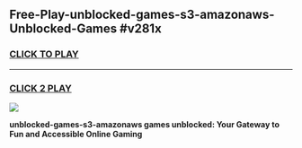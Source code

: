 
## Free-Play-unblocked-games-s3-amazonaws-Unblocked-Games #v281x
<h3>
<a href="https://news.freeplayer.one?title=unblocked-games-s3-amazonaws&ref=8M">CLICK TO PLAY</a></h3>
<hr>

<h3>
<a href="https://news.freeplayer.one?title=unblocked-games-s3-amazonaws&ref=8M">CLICK 2 PLAY</a>
  
</h3>

<a href="https://news.freeplayer.one?title=unblocked-games-s3-amazonaws&ref=8M"><img src="https://clearcache.store/games.png"></a>


**unblocked-games-s3-amazonaws games unblocked: Your Gateway to Fun and Accessible Online Gaming**
